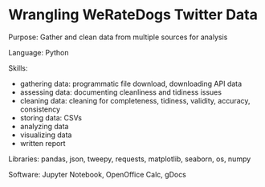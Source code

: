 # Wrangling WeRateDogs Twitter Data

Purpose: Gather and clean data from multiple sources for analysis

Language: Python

Skills: 

  * gathering data: programmatic file download, downloading API data
  * assessing data: documenting cleanliness and tidiness issues
  * cleaning data: cleaning for completeness, tidiness, validity, accuracy, consistency
  * storing data: CSVs
  * analyzing data
  * visualizing data 
  * written report

Libraries: pandas, json, tweepy, requests, matplotlib, seaborn, os, numpy

Software: Jupyter Notebook, OpenOffice Calc, gDocs
